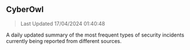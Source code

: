 ## CyberOwl 
> Last Updated 17/04/2024 01:40:48 


A daily updated summary of the most frequent types of security incidents currently being reported from different sources.

